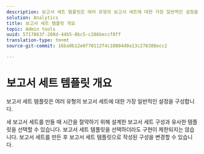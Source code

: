 ```yaml
---
description: 보고서 세트 템플릿은 여러 유형의 보고서 세트에 대한 가장 일반적인 설정을 구성합니다.
solution: Analytics
title: 보고서 세트 템플릿 개요
topic: Admin tools
uuid: 5717863f-208d-44b5-8bc5-c286beccf8ff
translation-type: tm+mt
source-git-commit: 16ba0b12e0f70112f4c10804d0a13c278388ecc2

---
```



# 보고서 세트 템플릿 개요

보고서 세트 템플릿은 여러 유형의 보고서 세트에 대한 가장 일반적인 설정을 구성합니다.

새 보고서 세트를 만들 때 시간을 절약하기 위해 설계한 보고서 세트 구성과 유사한 템플릿을 선택할 수 있습니다. 보고서 세트 템플릿을 선택하더라도 구현이 제한되지는 않습니다. 보고서 세트를 만든 후 보고서 세트 템플릿으로 작성된 구성을 변경할 수 있습니다.

<!-- Meike, links to relevant articles? -->
